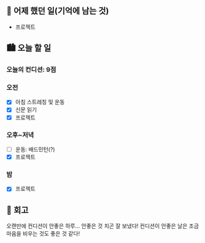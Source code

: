 ## 🌃 어제 했던 일(기억에 남는 것)

- 프로젝트

## 🏙️ 오늘 할 일

### 오늘의 컨디션: 9점

### 오전

- [x] 아침 스트레칭 및 운동
- [x] 신문 읽기
- [x] 프로젝트

### 오후~저녁

- [ ] 운동: 배드민턴(?)
- [x] 프로젝트

### 밤

- [x] 프로젝트

## 🌆 회고

오랜만에 컨디션이 안좋은 하루... 안좋은 것 치곤 잘 보냈다! 컨디션이 안좋은 날은 조금 마음을 비우는 것도 좋은 것 같다!